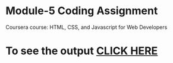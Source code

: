 # Module-5 Coding Assignment

Coursera course: HTML, CSS, and Javascript for Web Developers

# To see the output [CLICK HERE](https://Divyanshi-Varshney.github.io/module-5/index.html)
